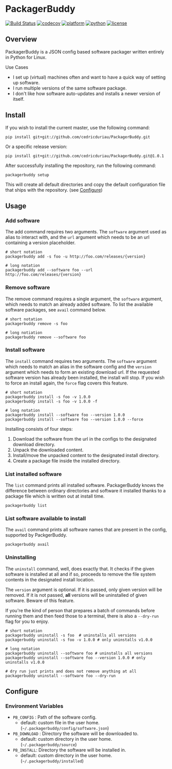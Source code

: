 # PackagerBuddy

[![Build Status](https://travis-ci.org/cedricduriau/packagerbuddy.svg?branch=master)](https://travis-ci.org/cedricduriau/packagerbuddy)
[![codecov](https://codecov.io/gh/cedricduriau/packagerbuddy/branch/master/graph/badge.svg)](https://codecov.io/gh/cedricduriau/packagerbuddy)
[![platform](https://img.shields.io/badge/platform-linux--64-lightgrey.svg)](https://img.shields.io/badge/platform-linux--64-lightgrey.svg)
[![python](https://img.shields.io/badge/python-2-blue.svg)](https://img.shields.io/badge/python-2-blue.svg)
[![license](https://img.shields.io/badge/license-MIT-green.svg)](https://img.shields.io/badge/python-2-blue.svg)



## Overview

PackagerBuddy is a JSON config based software packager written entirely in Python for Linux.

Use Cases

- I set up (virtual) machines often and want to have a quick way of setting up software.
- I run multiple versions of the same software package.
- I don't like how software auto-updates and installs a newer version 
of itself.

## Install

If you wish to install the current master, use the following command:

`pip install git+git://github.com/cedricduriau/PackagerBuddy.git`

Or a specific release version:

`pip install git+git://github.com/cedricduriau/PackagerBuddy.git@1.0.1`

After successfully installing the repository, run the following command:

`packagerbuddy setup`

This will create all default directories and copy the default configuration file that ships with the repository. (see [Configure](#Configure))

## Usage

### Add software
The add command requires two arguments. The `software` argument used as alias to interact with, and the `url` argument which needs to be an url containing a version placeholder.

```
# short notation
packagerbuddy add -s foo -u http://foo.com/releases/{version}

# long notation
packagerbuddy add --software foo --url http://foo.com/releases/{version}
```

### Remove software

The remove command requires a single argument, the `software` argument, which needs to match an already added software. To list the available software packages, see `avail` command below.

```
# short notation
packagerbuddy remove -s foo

# long notiation
packagerbuddy remove --software foo
```

### Install software
The `install` command requires two arguments. The `software` argument which needs to match an alias in the software config and the `version` argument which needs to form an existing download url. If the requested software version has already been installed, the install will stop. If you wish to force an install 
again, the `force` flag covers this feature.

```
# short notation
packagerbuddy install -s foo -v 1.0.0
packagerbuddy install -s foo -v 1.0.0 -f

# long notation
packagerbuddy install --software foo --version 1.0.0
packagerbuddy install --software foo --version 1.0.0 --force
```

Installing consists of four steps:

1. Download the software from the url in the configs to the designated download directory.
2. Unpack the downloaded content.
3. Install/move the unpacked content to the designated install directory.
4. Create a package file inside the installed directory.

### List installed software
The `list` command prints all installed software. PackagerBuddy knows the difference between ordinary directories and software it installed thanks to a package file which is written out at install time.
```
packagerbuddy list
```

### List software available to install
The `avail` command prints all software names that are present in the config, supported by PackgerBuddy.
```
packagerbuddy avail
```

### Uninstalling
The `uninstall` command, well, does exactly that. It checks if the given software is installed at all and if so, proceeds to remove the file system contents in the designated install location.

The `version` argument is optional. If it is passed, only given version will be removed. If it is not passed, **all** versions will be uninstalled of given software. Beware of this feature.

If you're the kind of person that prepares a batch of commands before running them and then feed those to a terminal, there is also a `--dry-run` flag for you to enjoy.
```
# short notation
packagerbuddy uninstall -s foo  # uninstalls all versions
packagerbuddy uninstall -s foo -v 1.0.0 # only uninstalls v1.0.0

# long notation
packagerbuddy uninstall --software foo # uninstalls all versions
packagerbuddy uninstall --software foo --version 1.0.0 # only uninstalls v1.0.0

# dry run just prints and does not remove anything at all
packagerbuddy uninstall --software foo --dry-run
```


## Configure

### Environment Variables

* `PB_CONFIG` : Path of the software config.
  * default: custom file in the user home. (`~/.packagerbuddy/config/software.json`)
* `PB_DOWNLOAD` : Directory the software will be downloaded to.
  * default: custom directory in the user home. (`~/.packagerbuddy/source`)
* `PB_INSTALL`: Directory the software will be installed in.
  * default: custom directory in the user home. (`~/.packagerbuddy/installed`)
